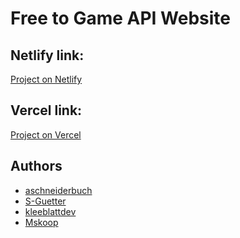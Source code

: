 <h1>Free to Game API Website </h1>

<h2>Netlify link: </h2>
<a href="https://comfy-sable-3604c1.netlify.app" target="_blank">Project on Netlify</a>
<h2>Vercel link: </h2>
<a href="https://project-free2game.vercel.app" target="_blank">Project on Vercel</a>

</hr>

<h2>Authors</h2>

- <a href="https://github.com/aschneiderbuch" target="_blank">aschneiderbuch</a>
- <a href="https://github.com/S-Guettner" target="_blank">S-Guetter</a>
- <a href="https://github.com/kleeblattdev" target="_blank">kleeblattdev</a>
- <a href="https://github.com/Mskoop" target="_blank">Mskoop</a>

</hr>
